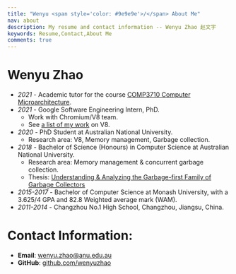```yaml
---
title: "Wenyu <span style='color: #9e9e9e'>/</span> About Me"
nav: about
description: My resume and contact information -- Wenyu Zhao 赵文宇
keywords: Resume,Contact,About Me
comments: true
---
```


# Wenyu Zhao

* *2021* - Academic tutor for the course [COMP3710 Computer Microarchitecture](https://cs.anu.edu.au/courses/comp3710-uarch).
* *2021* - Google Software Engineering Intern, PhD.
  * Work with Chromium/V8 team.
  * See [a list of my work](https://chromium-review.googlesource.com/q/owner:%22Wenyu+Zhao%22) on V8.
* *2020* - PhD Student at Australian National University.
  * Research area: V8, Memory management, Garbage collection.
* *2018* - Bachelor of Science (Honours) in Computer Science at Australian National University.
  * Research area: Memory management & concurrent garbage collection.
  * Thesis: [Understanding & Analyzing the Garbage-first Family of Garbage Collectors](https://wenyu.me/Honours-Thesis/thesis.pdf)
* *2015-2017* - Bachelor of Computer Science at Monash University, with a 3.625/4 GPA and 82.8 Weighted average mark (WAM).
* *2011-2014* - Changzhou No.1 High School, Changzhou, Jiangsu, China.

# Contact Information:

* **Email**: [wenyu.zhao@anu.edu.au](mailto:wenyu.zhao@anu.edu.au "Email")
* **GitHub**: [github.com/wenyuzhao](https://github.com/wenyuzhao "GitHub")